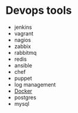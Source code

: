 # Devops tools 

* jenkins
* vagrant
* nagios
* zabbix
* rabbitmq
* redis
* ansible
* chef
* puppet
* log management
* [Docker](#dirakx/Docker)
* postgres
* mysql








